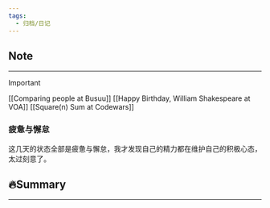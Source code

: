 ```yaml
---
tags:
  - 归档/日记
---
```


## Note

---

> [!Important]
> [[Comparing people at Busuu]]
> [[Happy Birthday, William Shakespeare at VOA]]
> [[Square(n) Sum at Codewars]]

### 疲惫与懈怠

这几天的状态全部是疲惫与懈怠，我才发现自己的精力都在维护自己的积极心态，太过刻意了。

## 🔥Summary

---
